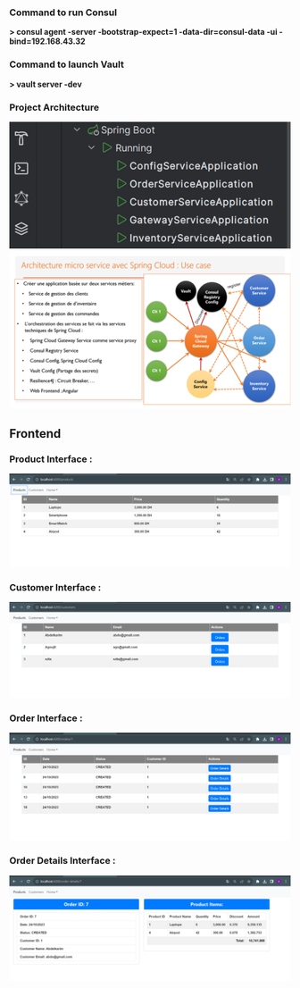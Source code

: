<h3>Command to run Consul</h3>
<strong>> consul agent -server -bootstrap-expect=1 -data-dir=consul-data -ui -bind=192.168.43.32</strong>
<h3>Command to launch Vault</h3>
<strong>> vault server -dev</strong>
<h3>Project Architecture</h3>
<img src="captures/Capture1.png"></img>
<img src="captures/capture2.png"></img>
<h2><b>Frontend<b></h2>
<h3>Product Interface : </h3>
<img src="captures/capture3.png"></img>
<h3>Customer Interface : </h3>
<img src="captures/capture4.png"></img>
<h3>Order Interface : </h3>
<img src="captures/capture5.png"></img>
<h3>Order Details Interface : </h3>
<img src="captures/Capture6.png"></img>